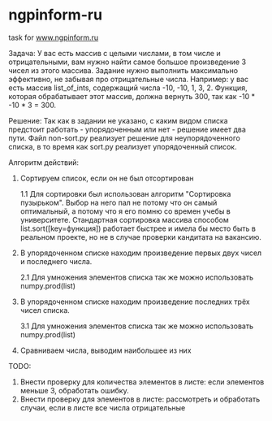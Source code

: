 # ngpinform-ru
task for www.ngpinform.ru

Задача:
У вас есть массив с целыми числами, в том числе и отрицательными, вам нужно найти самое большое произведение 3 чисел из этого массива. Задание нужно выполнить максимально эффективно, не забывая про отрицательные числа.
Например: у вас есть массив list_of_ints, содержащий числа -10, -10, 1, 3, 2. Функция, которая обрабатывает этот массив, должна вернуть 300, так как -10 * -10 * 3 = 300.

Решение:
Так как в задании не указано, с каким видом списка предстоит работать - упорядоченным или нет - решение имеет два пути. Файл non-sort.py реализует решение для неупорядоченного списка, в то время как sort.py реализует упорядоченный список.

Алгоритм действий:
1. Сортируем список, если он не был отсортирован
     
     1.1 Для сортировки был использован алгоритм "Сортировка пузырьком". Выбор на него пал не потому что он самый оптимальный, а потому что я его помню со времен учебы в университете. Стандартная сортировка массива способом list.sort([key=функция]) работает быстрее и имела бы место быть в реальном проекте, но не в случае проверки кандитата на вакансию.
2. В упорядоченном списке находим произведение первых двух чисел и последнего числа.
    
    2.1 Для умножения элементов списка так же можно использовать numpy.prod(list)
3. В упорядоченном списке находим произведение последних трёх чисел списка.
    
    3.1 Для умножения элементов списка так же можно использовать numpy.prod(list)
4. Сравниваем числа, выводим наибольшее из них 

TODO:
1. Внести проверку для количества элементов в листе: если элементов меньше 3, обработать ошибку.
2. Внести проверку для элементов в листе: рассмотреть и обработать случаи, если в листе все числа отрицательные

